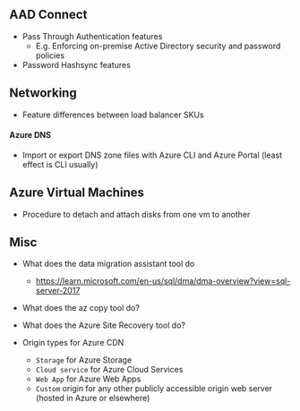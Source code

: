 ## AAD Connect

* Pass Through Authentication features
  * E.g. Enforcing on-premise Active Directory security and password policies
* Password Hashsync features

## Networking

* Feature differences between load balancer SKUs

#### Azure DNS

* Import or export DNS zone files with Azure CLI and Azure Portal (least effect is CLI usually)

## Azure Virtual Machines

* Procedure to detach and attach disks from one vm to another

## Misc

* What does the data migration assistant tool do
  * https://learn.microsoft.com/en-us/sql/dma/dma-overview?view=sql-server-2017
* What does the az copy tool do?
* What does the Azure Site Recovery tool do?

* Origin types for Azure CDN    
  * `Storage` for Azure Storage
  * `Cloud service` for Azure Cloud Services
  * `Web App` for Azure Web Apps
  * `Custom` origin for any other publicly accessible origin web server (hosted in Azure or elsewhere)
